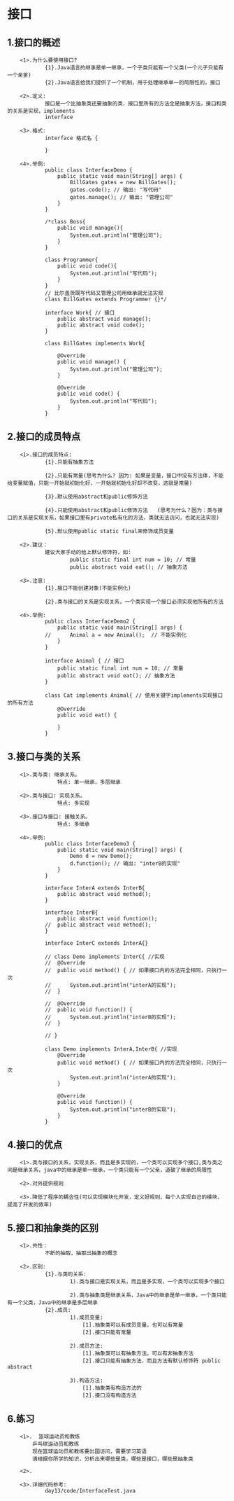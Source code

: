 #  接口
##  1.接口的概述
        <1>.为什么要使用接口?
                {1}.Java语言的继承是单一继承，一个子类只能有一个父类(一个儿子只能有一个亲爹)
                {2}.Java语言给我们提供了一个机制，用于处理继承单一的局限性的，接口

        <2>.定义:
                接口是一个比抽象类还要抽象的类，接口里所有的方法全是抽象方法，接口和类的关系是实现，implements
                interface

        <3>.格式:
                interface 格式名 {

                }
        
        <4>.举例:
                public class InterfaceDemo {
                    public static void main(String[] args) {
                        BillGates gates = new BillGates();
                        gates.code(); // 输出: "写代码"
                        gates.manage(); // 输出: "管理公司"
                    }
                }

                /*class Boss{
                    public void manage(){
                        System.out.println("管理公司");
                    }
                }

                class Programmer{
                    public void code(){
                        System.out.println("写代码");
                    }
                }
                // 比尔盖茨既写代码又管理公司用继承就无法实现
                class BillGates extends Programmer {}*/

                interface Work{ // 接口
                    public abstract void manage();
                    public abstract void code();
                }

                class BillGates implements Work{

                    @Override
                    public void manage() {
                        System.out.println("管理公司");
                    }

                    @Override
                    public void code() {
                        System.out.println("写代码");
                    }
                }

##  2.接口的成员特点
        <1>.接口的成员特点:
                {1}.只能有抽象方法
                
                {2}.只能有常量(思考为什么? 因为: 如果是变量，接口中没有方法体，不能给变量赋值，只能一开始就初始化好，一开始就初始化好却不改变，这就是常量)
                
                {3}.默认使用abstract和public修饰方法
                
                {4}.只能使用abstract和public修饰方法   (思考为什么？因为：类与接口的关系是实现关系，如果接口里有private私有化的方法，类就无法访问，也就无法实现)
                
                {5}.默认使用public static final来修饰成员变量
        
        <2>.建议：
                建议大家手动的给上默认修饰符，如:
                        public static final int num = 10; // 常量	
	                    public abstract void eat(); // 抽象方法     

        <3>.注意:
                {1}.接口不能创建对象(不能实例化) 
                
                {2}.类与接口的关系是实现关系，一个类实现一个接口必须实现他所有的方法

        <4>.举例:   
                public class InterfaceDemo2 {
                    public static void main(String[] args) {
                //		Animal a = new Animal();  // 不能实例化
                    }
                }

                interface Animal { // 接口
                    public static final int num = 10; // 常量	
                    public abstract void eat(); // 抽象方法
                }

                class Cat implements Animal{ // 使用关键字implements实现接口的所有方法
                    @Override
                    public void eat() {
                        
                    }	
                }     

##  3.接口与类的关系
        <1>.类与类: 继承关系。
                    特点: 单一继承，多层继承

        <2>.类与接口: 实现关系。
                    特点: 多实现

        <3>.接口与接口: 接触关系。
                    特点: 多继承    

        <4>.举例:
                public class InterfaceDemo3 {
                    public static void main(String[] args) {
                        Demo d = new Demo();
                        d.function(); // 输出: "interB的实现"
                    }
                }

                interface InterA extends InterB{
                    public abstract void method();
                }

                interface InterB{
                    public abstract void function();
                //	public abstract void method();
                }

                interface InterC extends InterA{}

                // class Demo implements InterC{ //实现
                // 	@Override
                // 	public void method() { // 如果接口内的方法完全相同，只执行一次
                // 		System.out.println("interA的实现");
                // 	}

                // 	@Override
                // 	public void function() {
                // 		System.out.println("interB的实现");
                // 	}
                    
                // }

                class Demo implements InterA,InterB{ //实现
                    @Override
                    public void method() { // 如果接口内的方法完全相同，只执行一次
                        System.out.println("interA的实现");
                    }

                    @Override
                    public void function() {
                        System.out.println("interB的实现");
                    }	
                }     

##  4.接口的优点
        <1>.类与接口的关系，实现关系，而且是多实现的，一个类可以实现多个接口,类与类之间是继承关系，java中的继承是单一继承，一个类只能有一个父亲，道破了继承的局限性

        <2>.对外提供规则

        <3>.降低了程序的耦合性(可以实现模块化开发，定义好规则，每个人实现自己的模块，提高了开发的效率)
        
##  5.接口和抽象类的区别
        <1>.共性：
                不断的抽取，抽取出抽象的概念

        <2>.区别:
                {1}.与类的关系:
                        1).类与接口是实现关系，而且是多实现，一个类可以实现多个接口
                        
                        2).类与抽象类是继承关系，Java中的继承是单一继承，一个类只能有一个父类，Java中的继承是多层继承
                {2}.成员:
                        1).成员变量:
                            [1].抽象类可以有成员变量，也可以有常量
                            [2].接口只能有常量

                        2).成员方法:
                            [1].抽象类可以有抽象方法，可以有非抽象方法
                            [2].接口只能有抽象方法，而且方法有默认修饰符 public abstract

                        3).构造方法:
                            [1].抽象类有构造方法的
                            [2].接口没有构造方法

##  6.练习
        <1>.  篮球运动员和教练
            乒乓球运动员和教练
            现在篮球运动员和教练要出国访问，需要学习英语
            请根据你所学的知识，分析出来哪些是类，哪些是接口，哪些是抽象类

        <2>.

        <3>.详细代码参考:
                day13/code/InterfaceTest.java                
